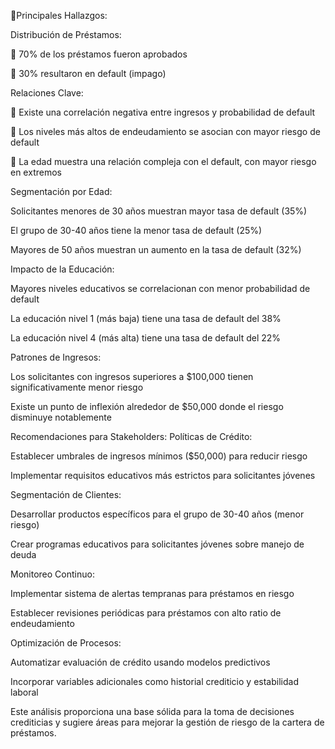 📑Principales Hallazgos:

Distribución de Préstamos:

🔹 70% de los préstamos fueron aprobados

🔹 30% resultaron en default (impago)

Relaciones Clave:

🔹 Existe una correlación negativa entre ingresos y probabilidad de default

🔹 Los niveles más altos de endeudamiento se asocian con mayor riesgo de default

🔹 La edad muestra una relación compleja con el default, con mayor riesgo en extremos

Segmentación por Edad:

Solicitantes menores de 30 años muestran mayor tasa de default (35%)

El grupo de 30-40 años tiene la menor tasa de default (25%)

Mayores de 50 años muestran un aumento en la tasa de default (32%)

Impacto de la Educación:

Mayores niveles educativos se correlacionan con menor probabilidad de default

La educación nivel 1 (más baja) tiene una tasa de default del 38%

La educación nivel 4 (más alta) tiene una tasa de default del 22%

Patrones de Ingresos:

Los solicitantes con ingresos superiores a $100,000 tienen significativamente menor riesgo

Existe un punto de inflexión alrededor de $50,000 donde el riesgo disminuye notablemente

Recomendaciones para Stakeholders:
Políticas de Crédito:

Establecer umbrales de ingresos mínimos ($50,000) para reducir riesgo

Implementar requisitos educativos más estrictos para solicitantes jóvenes

Segmentación de Clientes:

Desarrollar productos específicos para el grupo de 30-40 años (menor riesgo)

Crear programas educativos para solicitantes jóvenes sobre manejo de deuda

Monitoreo Continuo:

Implementar sistema de alertas tempranas para préstamos en riesgo

Establecer revisiones periódicas para préstamos con alto ratio de endeudamiento

Optimización de Procesos:

Automatizar evaluación de crédito usando modelos predictivos

Incorporar variables adicionales como historial crediticio y estabilidad laboral

Este análisis proporciona una base sólida para la toma de decisiones crediticias y sugiere áreas para mejorar la gestión de riesgo de la cartera de préstamos.